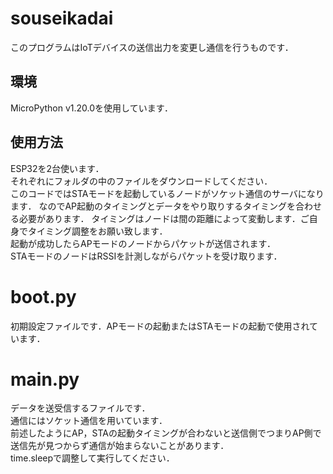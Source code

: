 # souseikadai
このプログラムはIoTデバイスの送信出力を変更し通信を行うものです．
## 環境
MicroPython v1.20.0を使用しています．
 
## 使用方法
ESP32を2台使います．  
それぞれにフォルダの中のファイルをダウンロードしてください．  
このコードではSTAモードを起動しているノードがソケット通信のサーバになります．  なのでAP起動のタイミングとデータをやり取りするタイミングを合わせる必要があります．
タイミングはノードは間の距離によって変動します．ご自身でタイミング調整をお願い致します．  
起動が成功したらAPモードのノードからパケットが送信されます．  
STAモードのノードはRSSIを計測しながらパケットを受け取ります．  

# boot.py
初期設定ファイルです．APモードの起動またはSTAモードの起動で使用されています．  
# main.py
データを送受信するファイルです．  
通信にはソケット通信を用いています．  
前述したようにAP，STAの起動タイミングが合わないと送信側でつまりAP側で送信先が見つからず通信が始まらないことがあります．  
time.sleepで調整して実行してください．
